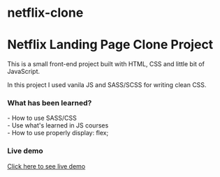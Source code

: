 # netflix-clone
<h1>Netflix Landing Page Clone Project</h1>

This is a small front-end project built with HTML, CSS and little bit of JavaScript. 

In this project I used vanila JS and SASS/SCSS for writing clean CSS.

<h3>What has been learned?</h3>
- How to use SASS/CSS<br>
- Use what's learned in JS courses<br>
- How to use properly <span style="color: gree;">display: flex;</span>

<h3>Live demo</h3>
<a href="https://kremenovic-netflix-clone.netlify.app/" target="_blank">Click here to see live demo</a>
